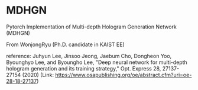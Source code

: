 # MDHGN

Pytorch Implementation of Multi-depth Hologram Generation Network (MDHGN)

From WonjongRyu (Ph.D. candidate in KAIST EE)

reference: Juhyun Lee, Jinsoo Jeong, Jaebum Cho, Dongheon Yoo, Byounghyo Lee, and Byoungho Lee, "Deep neural network for multi-depth hologram generation and its training strategy," Opt. Express 28, 27137-27154 (2020)
(Link: https://www.osapublishing.org/oe/abstract.cfm?uri=oe-28-18-27137)
